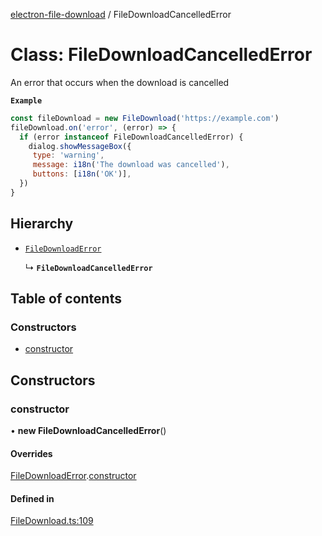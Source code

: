[electron-file-download](../README.md) / FileDownloadCancelledError

# Class: FileDownloadCancelledError

An error that occurs when the download is cancelled

**`Example`**

```js
const fileDownload = new FileDownload('https://example.com')
fileDownload.on('error', (error) => {
  if (error instanceof FileDownloadCancelledError) {
    dialog.showMessageBox({
     type: 'warning',
     message: i18n('The download was cancelled'),
     buttons: [i18n('OK')],
  })
}
```

## Hierarchy

- [`FileDownloadError`](FileDownloadError.md)

  ↳ **`FileDownloadCancelledError`**

## Table of contents

### Constructors

- [constructor](FileDownloadCancelledError.md#constructor)

## Constructors

### constructor

• **new FileDownloadCancelledError**()

#### Overrides

[FileDownloadError](FileDownloadError.md).[constructor](FileDownloadError.md#constructor)

#### Defined in

[FileDownload.ts:109](https://github.com/spaceagetv/electron-file-download/blob/1e6fc10/src/FileDownload.ts#L109)
